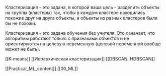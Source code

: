 
Кластеризация - это задача, в которой ваша цель - разделить объекты на группы (кластеры) так, чтобы в каждом кластере находились похожие друг на друга объекты, а объекты из разных кластеров были бы не похожи.

Кластеризация - это задача обучения без учителя. Это означает, что алгоритмы работают только с признаками объектов и не ориентируются на целевую переменную (целевой переменной вообще может не быть).

[[K-means]]
[[Иерархическая кластеризация]]
[[DBSCAN, HDBSCAN]]



[[Practical_ML_content]] [[00_ML]]

